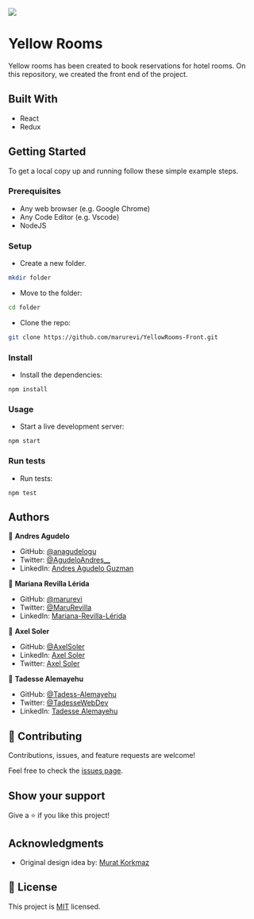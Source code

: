 ![](https://img.shields.io/badge/Microverse-blueviolet)

# Yellow Rooms

Yellow rooms has been created to book reservations for hotel rooms. On this repository, we created the front end of the project.

## Built With

- React
- Redux

## Getting Started

To get a local copy up and running follow these simple example steps.

### Prerequisites

- Any web browser (e.g. Google Chrome)
- Any Code Editor (e.g. Vscode)
- NodeJS

### Setup

- Create a new folder.

```bash
mkdir folder
```

- Move to the folder:

```bash
cd folder
```

- Clone the repo:

```bash
git clone https://github.com/marurevi/YellowRooms-Front.git
```

### Install

- Install the dependencies:

```
npm install
```

### Usage

- Start a live development server:

```
npm start
```

### Run tests

- Run tests:

```
npm test
```

## Authors

👤 **Andres Agudelo**

- GitHub: [@anagudelogu](https://github.com/anagudelogu)
- Twitter: [@AgudeloAndres\_\_](https://twitter.com/AgudeloAndres__)
- LinkedIn: [Andres Agudelo Guzman](https://linkedin.com/in/aagst)

👤 **Mariana Revilla Lérida**

- GitHub: [@marurevi](https://github.com/marurevi)
- Twitter: [@MaruRevilla](https://twitter.com/MaruRevilla)
- LinkedIn: [Mariana-Revilla-Lérida](https://linkedin.com/in/mariana-revilla-l%C3%A9rida-a12aba143)

👤 **Axel Soler**

- GitHub: [@AxelSoler](https://github.com/AxelSoler)
- LinkedIn: [Axel Soler](https://www.linkedin.com/in/axel-soler-685985232/)
- Twitter: [Axel Soler](https://twitter.com/AxelSoler18)

👤 **Tadesse Alemayehu**

- GitHub: [@Tadess-Alemayehu](https://github.com/Tadesse-Alemayehu)
- Twitter: [@TadesseWebDev](https://twitter.com/TadesseWebDev)
- LinkedIn: [Tadesse Alemayehu](https://www.linkedin.com/in/tadesse-alemayehu-60141a221/)

## 🤝 Contributing

Contributions, issues, and feature requests are welcome!

Feel free to check the [issues page](https://github.com/marurevi/YellowRooms-Front/issues).

## Show your support

Give a ⭐️ if you like this project!

## Acknowledgments

- Original design idea by: [Murat Korkmaz](https://www.behance.net/muratk)

## 📝 License

This project is [MIT](./LICENSE) licensed.
